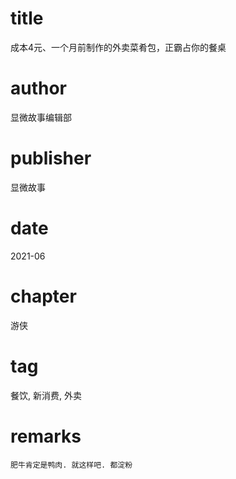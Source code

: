 # title
成本4元、一个月前制作的外卖菜肴包，正霸占你的餐桌

# author
显微故事编辑部

# publisher
显微故事

# date
2021-06

# chapter
游侠

# tag
餐饮, 新消费, 外卖

# remarks
`肥牛肯定是鸭肉. 就这样吧. 都淀粉`
